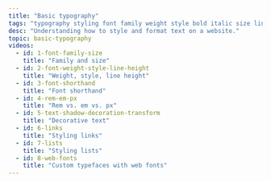 ```yaml
---
title: "Basic typography"
tags: "typography styling font family weight style bold italic size line-height text decoration transform uppercase lowercase align center right left indent shadow rems px links colour list style type web fonts custom fonts google"
desc: "Understanding how to style and format text on a website."
topic: basic-typography
videos:
  - id: 1-font-family-size
    title: "Family and size"
  - id: 2-font-weight-style-line-height
    title: "Weight, style, line height"
  - id: 3-font-shorthand
    title: "Font shorthand"
  - id: 4-rem-em-px
    title: "Rem vs. em vs. px"
  - id: 5-text-shadow-decoration-transform
    title: "Decorative text"
  - id: 6-links
    title: "Styling links"
  - id: 7-lists
    title: "Styling lists"
  - id: 8-web-fonts
    title: "Custom typefaces with web fonts"
---
```


